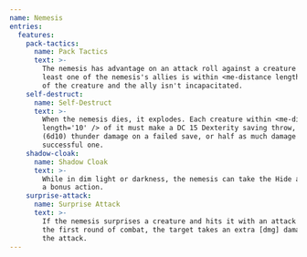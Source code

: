 ```yaml
---
name: Nemesis
entries:
  features:
    pack-tactics:
      name: Pack Tactics
      text: >-
        The nemesis has advantage on an attack roll against a creature if at
        least one of the nemesis's allies is within <me-distance length='5' />
        of the creature and the ally isn't incapacitated.
    self-destruct:
      name: Self-Destruct
      text: >-
        When the nemesis dies, it explodes. Each creature within <me-distance
        length='10' /> of it must make a DC 15 Dexterity saving throw, taking 33
        (6d10) thunder damage on a failed save, or half as much damage on a
        successful one.
    shadow-cloak:
      name: Shadow Cloak
      text: >-
        While in dim light or darkness, the nemesis can take the Hide action as
        a bonus action.
    surprise-attack:
      name: Surprise Attack
      text: >-
        If the nemesis surprises a creature and hits it with an attack during
        the first round of combat, the target takes an extra [dmg] damage from
        the attack.
---
```

